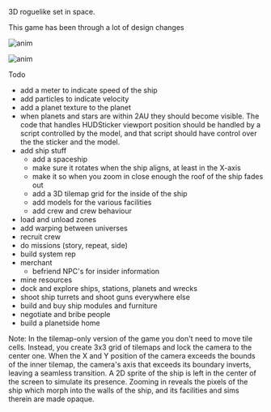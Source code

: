 3D roguelike set in space.

This game has been through a lot of design changes

![anim](https://github.com/ThimbleFire/Blackhole-Inferno/assets/14812476/754d5bc0-9794-4e4c-ae9f-4514fe9106e9)

![anim](https://github.com/ThimbleFire/Blackhole-Inferno/assets/14812476/cfb2b3eb-be2a-4976-a76f-f25f5d0fc6cb)


Todo
* add a meter to indicate speed of the ship
* add particles to indicate velocity
* add a planet texture to the planet
* when planets and stars are within 2AU they should become visible. The code that handles HUDSticker viewport position should be handled by a script controlled by the model, and that script should have control over the the sticker and the model. 
* add ship stuff
  * add a spaceship
  * make sure it rotates when the ship aligns, at least in the X-axis
  * make it so when you zoom in close enough the roof of the ship fades out
  * add a 3D tilemap grid for the inside of the ship
  * add models for the various facilities
  * add crew and crew behaviour
* load and unload zones
* add warping between universes
* recruit crew
* do missions (story, repeat, side)
* build system rep
* merchant
  * befriend NPC's for insider information
* mine resources
* dock and explore ships, stations, planets and wrecks
* shoot ship turrets and shoot guns everywhere else
* build and buy ship modules and furniture
* negotiate and bribe people
* build a planetside home

Note:
In the tilemap-only version of the game you don't need to move tile cells. Instead, you create 3x3 grid of tilemaps and lock the camera to the center one. When the X and Y position of the camera exceeds the bounds of the inner tilemap, the camera's axis that exceeds its boundary inverts, leaving a seamless transition. A 2D sprite of the ship is left in the center of the screen to simulate its presence. Zooming in reveals the pixels of the ship which morph into the walls of the ship, and its facilities and sims therein are made opaque.
